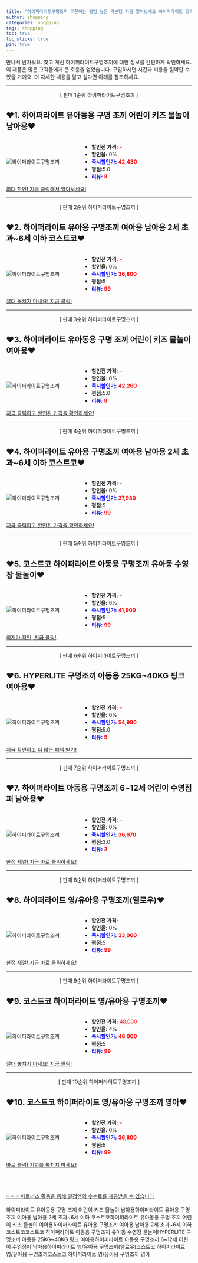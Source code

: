 ```yaml
---
title: "하이퍼라이트구명조끼 추천하는 평점 높은 기본템 지금 알아보세요 하이퍼라이트 유아동용 구명 조끼 어린이"
author: shopping
categories: shopping
tags: shopping
toc: true
toc_sticky: true
pin: true
---
```

만나서 반가워요. 찾고 계신 하이퍼라이트구명조끼에 대한 정보를 간편하게 확인하세요. 이 제품은 많은 고객들에게 큰 호응을 얻었습니다. 구입하시면 시간과 비용을 절약할 수 있을 거에요. 더 자세한 내용을 알고 싶다면 아래를 참조하세요.

---
<p class="toplist" style="margin: 0 auto; display: block; width: fit-content;">[ 판매 1순위 하이퍼라이트구명조끼 ]</p>

<h2><strong>❤️1. 하이퍼라이트 유아동용 구명 조끼 어린이 키즈 물놀이 남아용❤️</strong></h2>

<div style="display: flex; align-items: center;">
    <div style="flex: 0.4;">
        <img src="https://thumbnail7.coupangcdn.com/thumbnails/remote/230x230ex/image/vendor_inventory/6308/185089d4d13a6eb73de8ce5fd704a69853820380fb91a1126c02e08b51b0.jpg" alt="하이퍼라이트구명조끼" style="max-width: 100%;">
    </div>
    <div style="flex: 0.6; margin-left: 10px;">
        <ul>
            <li><strong>할인전 가격:</strong> <del style="color: red;">-</del></li>
            <li><strong>할인율:</strong> 0%</li>
            <li><span style='color:blue'><strong>즉시할인가:</strong></span> <span style='color:red'><strong>42,430</strong></span></li>
            <li><strong>평점:</strong>5.0</li>
            <li><span style='color:blue'><strong>리뷰:</strong></span> <span style='color:red'><strong>8</strong></span></li>
        </ul>
    </div>
</div>
<div class="center">
    <a href="https://selin100587001.github.io?lptag=AF9450613&subid=githubio&pageKey=1620488879&traceid=V0-153&itemId=2765332060&vendorItemId=90741653553" class="myButton">
        최대 할인! 지금 클릭해서 알아보세요!
    </a>
</div>


---
<p class="toplist" style="margin: 0 auto; display: block; width: fit-content;">[ 판매 2순위 하이퍼라이트구명조끼 ]</p>

<h2><strong>❤️2. 하이퍼라이트 유아용 구명조끼 여아용 남아용 2세 초과~6세 이하 코스트코❤️</strong></h2>

<div style="display: flex; align-items: center;">
    <div style="flex: 0.4;">
        <img src="https://thumbnail6.coupangcdn.com/thumbnails/remote/230x230ex/image/vendor_inventory/0c44/c0b9865149108c30976ce2cc901675596423e286ab4b69101cbc3a2b71fd.jpg" alt="하이퍼라이트구명조끼" style="max-width: 100%;">
    </div>
    <div style="flex: 0.6; margin-left: 10px;">
        <ul>
            <li><strong>할인전 가격:</strong> <del style="color: red;">-</del></li>
            <li><strong>할인율:</strong> 0%</li>
            <li><span style='color:blue'><strong>즉시할인가:</strong></span> <span style='color:red'><strong>36,800</strong></span></li>
            <li><strong>평점:</strong>5</li>
            <li><span style='color:blue'><strong>리뷰:</strong></span> <span style='color:red'><strong>99</strong></span></li>
        </ul>
    </div>
</div>
<div class="center">
    <a href="https://selin100587001.github.io?lptag=AF9450613&subid=githubio&pageKey=7420290191&traceid=V0-153&itemId=19246954010&vendorItemId=90755916197" class="myButton">
        절대 놓치지 마세요! 지금 클릭!
    </a>
</div>


---
<p class="toplist" style="margin: 0 auto; display: block; width: fit-content;">[ 판매 3순위 하이퍼라이트구명조끼 ]</p>

<h2><strong>❤️3. 하이퍼라이트 유아동용 구명 조끼 어린이 키즈 물놀이 여아용❤️</strong></h2>

<div style="display: flex; align-items: center;">
    <div style="flex: 0.4;">
        <img src="https://thumbnail7.coupangcdn.com/thumbnails/remote/230x230ex/image/vendor_inventory/4992/1fb16281e4f8b9c1a1b875ba68f8cfae436bf88560f25ea7b4fe34d0786f.jpg" alt="하이퍼라이트구명조끼" style="max-width: 100%;">
    </div>
    <div style="flex: 0.6; margin-left: 10px;">
        <ul>
            <li><strong>할인전 가격:</strong> <del style="color: red;">-</del></li>
            <li><strong>할인율:</strong> 0%</li>
            <li><span style='color:blue'><strong>즉시할인가:</strong></span> <span style='color:red'><strong>42,260</strong></span></li>
            <li><strong>평점:</strong>5.0</li>
            <li><span style='color:blue'><strong>리뷰:</strong></span> <span style='color:red'><strong>8</strong></span></li>
        </ul>
    </div>
</div>
<div class="center">
    <a href="https://selin100587001.github.io?lptag=AF9450613&subid=githubio&pageKey=1620488879&traceid=V0-153&itemId=2765332059&vendorItemId=90741727453" class="myButton">
        지금 클릭하고 할인된 가격을 확인하세요!
    </a>
</div>


---
<p class="toplist" style="margin: 0 auto; display: block; width: fit-content;">[ 판매 4순위 하이퍼라이트구명조끼 ]</p>

<h2><strong>❤️4. 하이퍼라이트 유아용 구명조끼 여아용 남아용 2세 초과~6세 이하 코스트코❤️</strong></h2>

<div style="display: flex; align-items: center;">
    <div style="flex: 0.4;">
        <img src="https://thumbnail6.coupangcdn.com/thumbnails/remote/230x230ex/image/vendor_inventory/b700/273653e0bd5ce3186f2e2a7eca19bb4e77bc75cffb97795d6210c2b09184.jpg" alt="하이퍼라이트구명조끼" style="max-width: 100%;">
    </div>
    <div style="flex: 0.6; margin-left: 10px;">
        <ul>
            <li><strong>할인전 가격:</strong> <del style="color: red;">-</del></li>
            <li><strong>할인율:</strong> 0%</li>
            <li><span style='color:blue'><strong>즉시할인가:</strong></span> <span style='color:red'><strong>37,980</strong></span></li>
            <li><strong>평점:</strong>5</li>
            <li><span style='color:blue'><strong>리뷰:</strong></span> <span style='color:red'><strong>99</strong></span></li>
        </ul>
    </div>
</div>
<div class="center">
    <a href="https://selin100587001.github.io?lptag=AF9450613&subid=githubio&pageKey=7420290191&traceid=V0-153&itemId=19246954007&vendorItemId=86362811708" class="myButton">
        지금 클릭하고 할인된 가격을 확인하세요!
    </a>
</div>


---
<p class="toplist" style="margin: 0 auto; display: block; width: fit-content;">[ 판매 5순위 하이퍼라이트구명조끼 ]</p>

<h2><strong>❤️5. 코스트코 하이퍼라이트 아동용 구명조끼 유아동 수영장 물놀이❤️</strong></h2>

<div style="display: flex; align-items: center;">
    <div style="flex: 0.4;">
        <img src="https://thumbnail9.coupangcdn.com/thumbnails/remote/230x230ex/image/vendor_inventory/d5c4/d934e6c91fb8ba78ab15ae45cfa2d459740245ed214105078a1d2e47719e.jpeg" alt="하이퍼라이트구명조끼" style="max-width: 100%;">
    </div>
    <div style="flex: 0.6; margin-left: 10px;">
        <ul>
            <li><strong>할인전 가격:</strong> <del style="color: red;">-</del></li>
            <li><strong>할인율:</strong> 0%</li>
            <li><span style='color:blue'><strong>즉시할인가:</strong></span> <span style='color:red'><strong>41,900</strong></span></li>
            <li><strong>평점:</strong>5</li>
            <li><span style='color:blue'><strong>리뷰:</strong></span> <span style='color:red'><strong>99</strong></span></li>
        </ul>
    </div>
</div>
<div class="center">
    <a href="https://selin100587001.github.io?lptag=AF9450613&subid=githubio&pageKey=8196933957&traceid=V0-153&itemId=23478875860&vendorItemId=90505378763" class="myButton">
        최저가 확인, 지금 클릭!
    </a>
</div>


---
<p class="toplist" style="margin: 0 auto; display: block; width: fit-content;">[ 판매 6순위 하이퍼라이트구명조끼 ]</p>

<h2><strong>❤️6. HYPERLITE 구명조끼 아동용 25KG~40KG 핑크 여아용❤️</strong></h2>

<div style="display: flex; align-items: center;">
    <div style="flex: 0.4;">
        <img src="https://thumbnail8.coupangcdn.com/thumbnails/remote/230x230ex/image/vendor_inventory/91ca/1a6b69afbcdd945190c9adcff530d51391d70ac17b88a1cc97e319ec310f.jpg" alt="하이퍼라이트구명조끼" style="max-width: 100%;">
    </div>
    <div style="flex: 0.6; margin-left: 10px;">
        <ul>
            <li><strong>할인전 가격:</strong> <del style="color: red;">-</del></li>
            <li><strong>할인율:</strong> 0%</li>
            <li><span style='color:blue'><strong>즉시할인가:</strong></span> <span style='color:red'><strong>54,990</strong></span></li>
            <li><strong>평점:</strong>5.0</li>
            <li><span style='color:blue'><strong>리뷰:</strong></span> <span style='color:red'><strong>5</strong></span></li>
        </ul>
    </div>
</div>
<div class="center">
    <a href="https://selin100587001.github.io?lptag=AF9450613&subid=githubio&pageKey=1415622628&traceid=V0-153&itemId=2452492050&vendorItemId=86019143983" class="myButton">
        지금 확인하고 더 많은 혜택 받기!
    </a>
</div>


---
<p class="toplist" style="margin: 0 auto; display: block; width: fit-content;">[ 판매 7순위 하이퍼라이트구명조끼 ]</p>

<h2><strong>❤️7. 하이퍼라이트 아동용 구명조끼 6~12세 어린이 수영점퍼 남아용❤️</strong></h2>

<div style="display: flex; align-items: center;">
    <div style="flex: 0.4;">
        <img src="https://thumbnail9.coupangcdn.com/thumbnails/remote/230x230ex/image/vendor_inventory/793a/dc802fd005d83db51fad4d77eba062575807c43b65b61ea4ec49032260a4.jpg" alt="하이퍼라이트구명조끼" style="max-width: 100%;">
    </div>
    <div style="flex: 0.6; margin-left: 10px;">
        <ul>
            <li><strong>할인전 가격:</strong> <del style="color: red;">-</del></li>
            <li><strong>할인율:</strong> 0%</li>
            <li><span style='color:blue'><strong>즉시할인가:</strong></span> <span style='color:red'><strong>36,670</strong></span></li>
            <li><strong>평점:</strong>3.0</li>
            <li><span style='color:blue'><strong>리뷰:</strong></span> <span style='color:red'><strong>2</strong></span></li>
        </ul>
    </div>
</div>
<div class="center">
    <a href="https://selin100587001.github.io?lptag=AF9450613&subid=githubio&pageKey=204045815&traceid=V0-153&itemId=599601781&vendorItemId=90438265272" class="myButton">
        한정 세일! 지금 바로 클릭하세요!
    </a>
</div>


---
<p class="toplist" style="margin: 0 auto; display: block; width: fit-content;">[ 판매 8순위 하이퍼라이트구명조끼 ]</p>

<h2><strong>❤️8. 하이퍼라이트 영/유아용 구명조끼(옐로우)❤️</strong></h2>

<div style="display: flex; align-items: center;">
    <div style="flex: 0.4;">
        <img src="https://thumbnail8.coupangcdn.com/thumbnails/remote/230x230ex/image/vendor_inventory/17fc/7074eccbe13c71da71e285997977f261b78a64bc37a0f8e7c58e89131dcc.jpg" alt="하이퍼라이트구명조끼" style="max-width: 100%;">
    </div>
    <div style="flex: 0.6; margin-left: 10px;">
        <ul>
            <li><strong>할인전 가격:</strong> <del style="color: red;">-</del></li>
            <li><strong>할인율:</strong> 0%</li>
            <li><span style='color:blue'><strong>즉시할인가:</strong></span> <span style='color:red'><strong>33,000</strong></span></li>
            <li><strong>평점:</strong>5</li>
            <li><span style='color:blue'><strong>리뷰:</strong></span> <span style='color:red'><strong>99</strong></span></li>
        </ul>
    </div>
</div>
<div class="center">
    <a href="https://selin100587001.github.io?lptag=AF9450613&subid=githubio&pageKey=8202730296&traceid=V0-153&itemId=23518799629&vendorItemId=90545164393" class="myButton">
        한정 세일! 지금 바로 클릭하세요!
    </a>
</div>


---
<p class="toplist" style="margin: 0 auto; display: block; width: fit-content;">[ 판매 9순위 하이퍼라이트구명조끼 ]</p>

<h2><strong>❤️9. 코스트코 하이퍼라이트 영/유아용 구명조끼❤️</strong></h2>

<div style="display: flex; align-items: center;">
    <div style="flex: 0.4;">
        <img src="https://thumbnail8.coupangcdn.com/thumbnails/remote/230x230ex/image/vendor_inventory/501a/1355390bedf679f57df801f2252a3566657037dc4ad3ac32a39f996110aa.JPG" alt="하이퍼라이트구명조끼" style="max-width: 100%;">
    </div>
    <div style="flex: 0.6; margin-left: 10px;">
        <ul>
            <li><strong>할인전 가격:</strong> <del style="color: red;">48,000</del></li>
            <li><strong>할인율:</strong> 4%</li>
            <li><span style='color:blue'><strong>즉시할인가:</strong></span> <span style='color:red'><strong>46,000</strong></span></li>
            <li><strong>평점:</strong>5</li>
            <li><span style='color:blue'><strong>리뷰:</strong></span> <span style='color:red'><strong>99</strong></span></li>
        </ul>
    </div>
</div>
<div class="center">
    <a href="https://selin100587001.github.io?lptag=AF9450613&subid=githubio&pageKey=8200105646&traceid=V0-153&itemId=23502856434&vendorItemId=90529284472" class="myButton">
        절대 놓치지 마세요! 지금 클릭!
    </a>
</div>


---
<p class="toplist" style="margin: 0 auto; display: block; width: fit-content;">[ 판매 10순위 하이퍼라이트구명조끼 ]</p>

<h2><strong>❤️10. 코스트코 하이퍼라이트 영/유아용 구명조끼 영아❤️</strong></h2>

<div style="display: flex; align-items: center;">
    <div style="flex: 0.4;">
        <img src="https://thumbnail6.coupangcdn.com/thumbnails/remote/230x230ex/image/vendor_inventory/ad94/52a92d4977631fb8d3e87586baf1ce374a890ecb483e93042b3371cb8a14.jpg" alt="하이퍼라이트구명조끼" style="max-width: 100%;">
    </div>
    <div style="flex: 0.6; margin-left: 10px;">
        <ul>
            <li><strong>할인전 가격:</strong> <del style="color: red;">-</del></li>
            <li><strong>할인율:</strong> 0%</li>
            <li><span style='color:blue'><strong>즉시할인가:</strong></span> <span style='color:red'><strong>36,800</strong></span></li>
            <li><strong>평점:</strong>5</li>
            <li><span style='color:blue'><strong>리뷰:</strong></span> <span style='color:red'><strong>99</strong></span></li>
        </ul>
    </div>
</div>
<div class="center">
    <a href="https://selin100587001.github.io?lptag=AF9450613&subid=githubio&pageKey=7289945883&traceid=V0-153&itemId=18630042436&vendorItemId=90755894457" class="myButton">
        바로 클릭! 기회를 놓치지 마세요!
    </a>
</div>

<br><br><br>[💦 💦 💦 파트너스 활동을 통해 일정액의 수수료를 제공받을 수 있습니다](https://link.coupang.com/a/bcpT2c)<br><br>하이퍼라이트 유아동용 구명 조끼 어린이 키즈 물놀이 남아용하이퍼라이트 유아용 구명조끼 여아용 남아용 2세 초과~6세 이하 코스트코하이퍼라이트 유아동용 구명 조끼 어린이 키즈 물놀이 여아용하이퍼라이트 유아용 구명조끼 여아용 남아용 2세 초과~6세 이하 코스트코코스트코 하이퍼라이트 아동용 구명조끼 유아동 수영장 물놀이HYPERLITE 구명조끼 아동용 25KG~40KG 핑크 여아용하이퍼라이트 아동용 구명조끼 6~12세 어린이 수영점퍼 남아용하이퍼라이트 영/유아용 구명조끼(옐로우)코스트코 하이퍼라이트 영/유아용 구명조끼코스트코 하이퍼라이트 영/유아용 구명조끼 영아